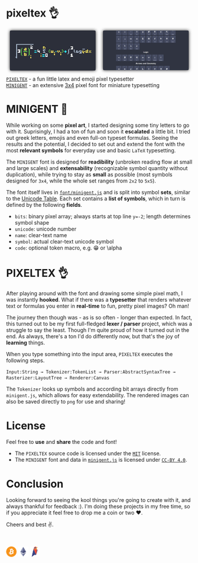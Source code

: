 # pixeltex 👌

<!-- <link rel="stylesheet" type="text/css" href="styles/footer.css"> -->
<div style="display:grid; grid-template-columns:1fr 1fr; gap:20px; margin:10px;">
    <img src="imgs/pixeltex.png" style="border-radius:3px; filter:drop-shadow(0 0 4px #222);"></img>
    <img src="imgs/minigent.png" style="border-radius:3px; filter:drop-shadow(0 0 4px #222);"></img>
</div>

[`PIXELTEX`](https://gurki.github.io/pixeltex) - a fun little latex and emoji pixel typesetter<br>
[`MINIGENT`](https://gurki.github.io/minigent) - an extensive <u title="mostly; extended set also includes 2x4, 2x5, 3x5, 4x4, 5x4 for math and other symbols">3x4</u> pixel font for miniature typesetting<br>

# MINIGENT 🎩
While working on some **pixel art**, I started designing some tiny letters to go with it. Suprisingly, I had a ton of fun and soon it **escalated** a little bit. I tried out greek letters, emojis and even full-on typeset formulas. Seeing the results and the potential, I decided to set out and extend the font with the most **relevant symbols** for everyday use and basic `LaTeX` typesetting.

The `MINIGENT` font is designed for **readibility** (unbroken reading flow at small and large scales) and **extensability** (recognizable symbol quantity without duplication), while trying to stay as **small** as possible (most symbols designed for `3x4`, while the whole set ranges from `2x2` to `5x5`).

The font itself lives in [`font/minigent.js`](font/minigent.js) and is split into symbol **sets**, similar to the [Unicode Table](https://unicode-table.com/en/sets/).
Each set contains a **list of symbols**, which in turn is defined by the following **fields**.

- `bits`: binary pixel array; always starts at top line `y=-2`; length determines symbol shape
- `unicode`: unicode number
- `name`: clear-text name
- `symbol`: actual clear-text unicode symbol
- `code`: optional token macro, e.g. :grin: or \alpha

# PIXELTEX 👌
After playing around with the font and drawing some simple pixel math, I was instantly **hooked**.
What if there was a **typesetter** that renders whatever text or formulas you enter in **real-time** to fun, pretty pixel images?
Oh man!

The journey then though was - as is so often - longer than expected.
In fact, this turned out to be my first full-fledged **lexer / parser** project, which was a struggle to say the least.
Though I'm quite proud of how it turned out in the end.
As always, there's a ton I'd do differently now, but that's the joy of **learning** things.

When you type something into the input area, `PIXELTEX` executes the following steps.

```
Input:String → Tokenizer:TokenList → Parser:AbstractSyntaxTree → Rasterizer:LayoutTree → Renderer:Canvas
```

The `Tokenizer` looks up symbols and according bit arrays directly from `minigent.js`, which allows for easy extendability.
The rendered images can also be saved directly to `png` for use and sharing!

# License
Feel free to **use** and **share** the code and font!
- The `PIXELTEX` source code is licensed under the [`MIT`](LICENSE) license.
- The `MINIGENT` font and data in [`minigent.js`](font/minigent.js) is licensed under [`CC-BY 4.0`](font/LICENSE).

# Conclusion
Looking forward to seeing the kool things you're going to create with it, and always thankful for feedback :).
I'm doing these projects in my free time, so if you appreciate it feel free to drop me a coin or two ❤️.

Cheers and best ✌️.

<br>

<!-- <div align=center> -->
[<img src=imgs/btc-icon.png width=28/>](imgs/btc.png)
[<img src=imgs/eth-icon.png width=28/>](imgs/eth.png)
[<img src=imgs/rvn-icon.png width=28/>](imgs/rvn.png)
<!-- </div> -->